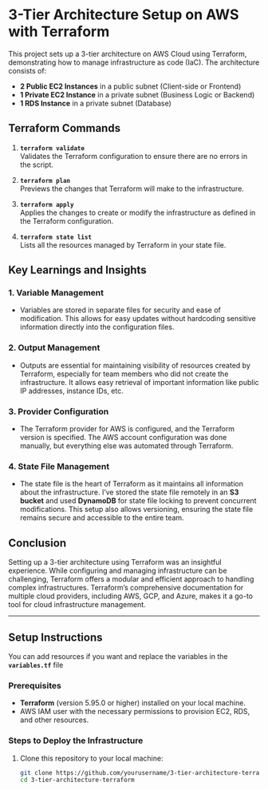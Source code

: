 # 3-Tier Architecture Setup on AWS with Terraform

This project sets up a 3-tier architecture on AWS Cloud using Terraform, demonstrating how to manage infrastructure as code (IaC). The architecture consists of:

- **2 Public EC2 Instances** in a public subnet (Client-side or Frontend)
- **1 Private EC2 Instance** in a private subnet (Business Logic or Backend)
- **1 RDS Instance** in a private subnet (Database)

## Terraform Commands

1. **`terraform validate`**  
   Validates the Terraform configuration to ensure there are no errors in the script.

2. **`terraform plan`**  
   Previews the changes that Terraform will make to the infrastructure.

3. **`terraform apply`**  
   Applies the changes to create or modify the infrastructure as defined in the Terraform configuration.

4. **`terraform state list`**  
   Lists all the resources managed by Terraform in your state file.

## Key Learnings and Insights

### 1. **Variable Management**
   - Variables are stored in separate files for security and ease of modification. This allows for easy updates without hardcoding sensitive information directly into the configuration files.

### 2. **Output Management**
   - Outputs are essential for maintaining visibility of resources created by Terraform, especially for team members who did not create the infrastructure. It allows easy retrieval of important information like public IP addresses, instance IDs, etc.

### 3. **Provider Configuration**
   - The Terraform provider for AWS is configured, and the Terraform version is specified. The AWS account configuration was done manually, but everything else was automated through Terraform.

### 4. **State File Management**
   - The state file is the heart of Terraform as it maintains all information about the infrastructure. I’ve stored the state file remotely in an **S3 bucket** and used **DynamoDB** for state file locking to prevent concurrent modifications. This setup also allows versioning, ensuring the state file remains secure and accessible to the entire team.

## Conclusion

Setting up a 3-tier architecture using Terraform was an insightful experience. While configuring and managing infrastructure can be challenging, Terraform offers a modular and efficient approach to handling complex infrastructures. Terraform’s comprehensive documentation for multiple cloud providers, including AWS, GCP, and Azure, makes it a go-to tool for cloud infrastructure management.

---

## Setup Instructions

You can add resources if you want and replace the variables in the **`variables.tf`** file

### Prerequisites

- **Terraform** (version 5.95.0 or higher) installed on your local machine.
- AWS IAM user with the necessary permissions to provision EC2, RDS, and other resources.

### Steps to Deploy the Infrastructure

1. Clone this repository to your local machine:

   ```bash
   git clone https://github.com/yourusername/3-tier-architecture-terraform.git
   cd 3-tier-architecture-terraform
